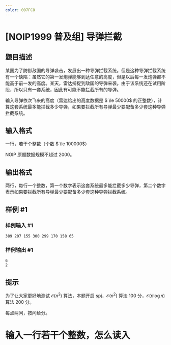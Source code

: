 ```yaml
---
color: 007FC8
---
```


# [NOIP1999 普及组] 导弹拦截

## 题目描述

某国为了防御敌国的导弹袭击，发展出一种导弹拦截系统。但是这种导弹拦截系统有一个缺陷：虽然它的第一发炮弹能够到达任意的高度，但是以后每一发炮弹都不能高于前一发的高度。某天，雷达捕捉到敌国的导弹来袭。由于该系统还在试用阶段，所以只有一套系统，因此有可能不能拦截所有的导弹。


输入导弹依次飞来的高度（雷达给出的高度数据是 $ \le 50000$ 的正整数），计算这套系统最多能拦截多少导弹，如果要拦截所有导弹最少要配备多少套这种导弹拦截系统。

## 输入格式

一行，若干个整数（个数 $ \le 100000$）

NOIP 原题数据规模不超过 $2000$。

## 输出格式

两行，每行一个整数，第一个数字表示这套系统最多能拦截多少导弹，第二个数字表示如果要拦截所有导弹最少要配备多少套这种导弹拦截系统。

## 样例 #1

### 样例输入 #1

```
389 207 155 300 299 170 158 65
```

### 样例输出 #1

```
6
2
```

## 提示

为了让大家更好地测试 $\mathcal{O}(n^2)$ 算法，本题开启 spj，$\mathcal{O}(n^2)$ 算法 $100$ 分，$\mathcal{O}(n\log n)$ 算法 $200$ 分。

每点两问，按问给分。





# 输入一行若干个整数，怎么读入









